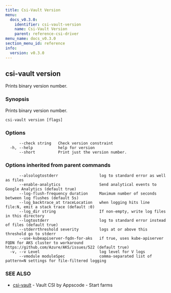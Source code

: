 ```yaml
---
title: Csi-Vault Version
menu:
  docs_v0.3.0:
    identifier: csi-vault-version
    name: Csi-Vault Version
    parent: reference-csi-driver
menu_name: docs_v0.3.0
section_menu_id: reference
info:
  version: v0.3.0
---
```


## csi-vault version

Prints binary version number.

### Synopsis

Prints binary version number.

```
csi-vault version [flags]
```

### Options

```
      --check string   Check version constraint
  -h, --help           help for version
      --short          Print just the version number.
```

### Options inherited from parent commands

```
      --alsologtostderr                  log to standard error as well as files
      --enable-analytics                 Send analytical events to Google Analytics (default true)
      --log-flush-frequency duration     Maximum number of seconds between log flushes (default 5s)
      --log_backtrace_at traceLocation   when logging hits line file:N, emit a stack trace (default :0)
      --log_dir string                   If non-empty, write log files in this directory
      --logtostderr                      log to standard error instead of files (default true)
      --stderrthreshold severity         logs at or above this threshold go to stderr
      --use-kubeapiserver-fqdn-for-aks   if true, uses kube-apiserver FQDN for AKS cluster to workaround https://github.com/Azure/AKS/issues/522 (default true)
  -v, --v Level                          log level for V logs
      --vmodule moduleSpec               comma-separated list of pattern=N settings for file-filtered logging
```

### SEE ALSO

* [csi-vault](/docs/v0.3.0/reference/csi-driver/csi-vault)	 - Vault CSI by Appscode - Start farms

